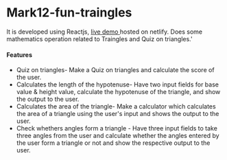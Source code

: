 # Mark12-fun-traingles

It is developed using Reactjs, [live demo ](https://funwithtrianglesalizakwna.netlify.app/index.html/) hosted on netlify.
Does some mathematics operation related to Traingles and Quiz on triangles.'

#### Features

- Quiz on triangles- Make a Quiz on triangles and calculate the score of the user.
- Calculates the length of the hypotenuse- Have two input fields for base value & height value, calculate the hypotenuse of the triangle, and show the output to the user.
- Calculates the area of the triangle- Make a calculator which calculates the area of a triangle using the user's input and shows the output to the user.
- Check whethers angles form a triangle - Have three input fields to take three angles from the user and calculate whether the angles entered by the user form a triangle or not and show the respective output to the user.
